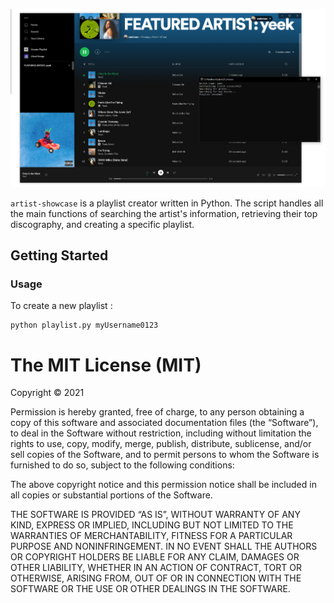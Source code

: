 <p align="center">
<img src="images/example.png" alt="yeek playlist example">
</p>

`artist-showcase` is a playlist creator written in Python. The script handles all the main functions of searching the artist's information, retrieving their top discography, and creating a specific playlist. 

## Getting Started

### Usage
To create a new playlist :
```
python playlist.py myUsername0123
```

The MIT License (MIT)
=====================

Copyright © 2021 

Permission is hereby granted, free of charge, to any person
obtaining a copy of this software and associated documentation
files (the “Software”), to deal in the Software without
restriction, including without limitation the rights to use,
copy, modify, merge, publish, distribute, sublicense, and/or sell
copies of the Software, and to permit persons to whom the
Software is furnished to do so, subject to the following
conditions:

The above copyright notice and this permission notice shall be
included in all copies or substantial portions of the Software.

THE SOFTWARE IS PROVIDED “AS IS”, WITHOUT WARRANTY OF ANY KIND,
EXPRESS OR IMPLIED, INCLUDING BUT NOT LIMITED TO THE WARRANTIES
OF MERCHANTABILITY, FITNESS FOR A PARTICULAR PURPOSE AND
NONINFRINGEMENT. IN NO EVENT SHALL THE AUTHORS OR COPYRIGHT
HOLDERS BE LIABLE FOR ANY CLAIM, DAMAGES OR OTHER LIABILITY,
WHETHER IN AN ACTION OF CONTRACT, TORT OR OTHERWISE, ARISING
FROM, OUT OF OR IN CONNECTION WITH THE SOFTWARE OR THE USE OR
OTHER DEALINGS IN THE SOFTWARE.